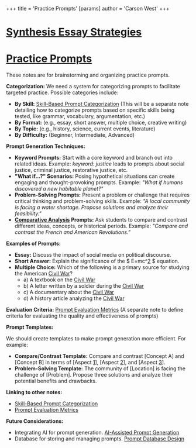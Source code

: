 +++
 title = 'Practice Prompts'
[params]
	author = 'Carson West'
+++
# [Synthesis Essay Strategies](./../synthesis-essay-strategies/)
# [Practice Prompts](./../practice-prompts/)

These notes are for brainstorming and organizing practice prompts.

**Categorization:**  We need a system for categorizing prompts to facilitate targeted practice.  Possible categories include:

* **By Skill:** [Skill-Based Prompt Categorization](./../skill-based-prompt-categorization/)  (This will be a separate note detailing how to categorize prompts based on specific skills being tested, like grammar, vocabulary, argumentation, etc.)
* **By Format:**  (e.g., essay, short answer, multiple choice, creative writing)
* **By Topic:** (e.g., history, science, current events, literature)
* **By Difficulty:** (Beginner, Intermediate, Advanced)


**Prompt Generation Techniques:**

* **Keyword Prompts:** Start with a core keyword and branch out into related ideas.  Example: *keyword:  justice*  leads to prompts about social justice, criminal justice, restorative justice, etc.
* **"What if...?" Scenarios:**  Posing hypothetical situations can create engaging and thought-provoking prompts.  Example: *"What if humans discovered a new habitable planet?"*
* **Problem-Solving Prompts:** Present a problem or challenge that requires critical thinking and problem-solving skills. Example: *"A local community is facing a water shortage.  Propose solutions and analyze their feasibility."*
* **[Comparative Analysis](./../comparative-analysis/) Prompts:**  Ask students to compare and contrast different ideas, concepts, or historical periods. Example: *"Compare and contrast the French and American Revolutions."*

**Examples of Prompts:**

* **Essay:**  Discuss the impact of social media on political discourse.
* **Short Answer:** Explain the significance of the  $ E=mc^[2](./../2/) $  equation.
* **Multiple Choice:** Which of the following is a primary source for studying the American [Civil War](./../civil-war/)?
    * a) A textbook on the [Civil War](./../civil-war/)
    * b) A letter written by a soldier during the [Civil War](./../civil-war/)
    * c) A documentary about the [Civil War](./../civil-war/)
    * d) A history article analyzing the [Civil War](./../civil-war/)

**Evaluation Criteria:** [Prompt Evaluation Metrics](./../prompt-evaluation-metrics/) (A separate note to define criteria for evaluating the quality and effectiveness of prompts)


**Prompt Templates:**

We should create templates to make prompt generation more efficient. For example:

* **Compare/Contrast Template:**  Compare and contrast [Concept A] and [Concept B] in terms of [Aspect [1](./../1/)], [Aspect [2](./../2/)], and [Aspect [3](./../3/)].
* **Problem-Solving Template:**  The community of [Location] is facing the challenge of [Problem].  Propose three solutions and analyze their potential benefits and drawbacks.


**Linking to other notes:**

* [Skill-Based Prompt Categorization](./../skill-based-prompt-categorization/)
* [Prompt Evaluation Metrics](./../prompt-evaluation-metrics/)


**Future Considerations:**

* Integrating AI for prompt generation. [AI-Assisted Prompt Generation](./../ai-assisted-prompt-generation/)
* Database for storing and managing prompts. [Prompt Database Design](./../prompt-database-design/)

